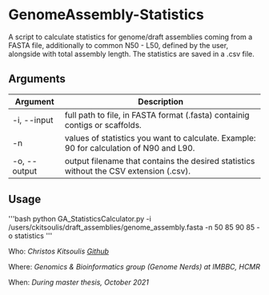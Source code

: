 # GenomeAssembly-Statistics

A script to calculate statistics for genome/draft assemblies coming from a FASTA file, additionally to common N50 - L50, defined by the user, alongside with total assembly length. The statistics are saved in a .csv file.

## Arguments

| Argument | Description |
| --- | --- |
| -i, --input | full path to file, in FASTA format (.fasta) containig contigs or scaffolds. |
| -n | values of statistics you want to calculate. Example: 90 for calculation of N90 and L90. |
| -o, --output | output filename that contains the desired statistics without the CSV extension (.csv). |

## Usage

'''bash
python GA_StatisticsCalculator.py -i /users/ckitsoulis/draft_assemblies/genome_assembly.fasta -n 50 85 90 85 -o statistics
'''

Who:
*Christos Kitsoulis [Github](https://github.com/ckitsoulis)*

Where:
*Genomics & Bioinformatics group (Genome Nerds) at IMBBC, HCMR*

When:
*During master thesis, October 2021*
